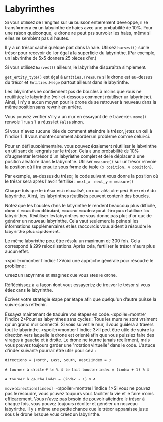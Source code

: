 # Labyrinthes

Si vous utilisez de l'engrais sur un buisson entièrement développé, il se transformera en un labyrinthe de haies avec une probabilité de 10%. Pour une raison quelconque, le drone ne peut pas survoler les haies, même si elles ne semblent pas si hautes.

Il y a un trésor caché quelque part dans la haie. Utilisez `harvest()` sur le trésor pour recevoir de l'or égal à la superficie du labyrinthe. (Par exemple, un labyrinthe de 5x5 donnera 25 pièces d'or.)

Si vous utilisez `harvest()` ailleurs, le labyrinthe disparaîtra simplement.

`get_entity_type()` est égal à `Entities.Treasure` si le drone est au-dessus du trésor et `Entities.Hedge` partout ailleurs dans le labyrinthe.

Les labyrinthes ne contiennent pas de boucles à moins que vous ne réutilisiez le labyrinthe (voir ci-dessous comment réutiliser un labyrinthe). Ainsi, il n'y a aucun moyen pour le drone de se retrouver à nouveau dans la même position sans revenir en arrière.

Vous pouvez vérifier s'il y a un mur en essayant de le traverser. 
`move()` renvoie `True` s'il a réussi et `False` sinon.

Si vous n'avez aucune idée de comment atteindre le trésor, jetez un œil à l'indice 1. Il vous montre comment aborder un problème comme celui-ci.

Pour un défi supplémentaire, vous pouvez également réutiliser le labyrinthe en utilisant de l'engrais sur le trésor. 
Cela a une probabilité de 10% d'augmenter le trésor d'un labyrinthe complet et de le déplacer à une position aléatoire dans le labyrinthe.
Utiliser `measure()` sur un trésor renvoie la position où il ira ensuite sous forme de tuple `(x_position, y_position)`.

Par exemple, au-dessus du trésor, le code suivant vous donne la position où le trésor sera après l'avoir fertilisé :
`next_x, next_y = measure()`

Chaque fois que le trésor est relocalisé, un mur aléatoire peut être retiré du labyrinthe. Ainsi, les labyrinthes réutilisés peuvent contenir des boucles.

Notez que les boucles dans le labyrinthe le rendent beaucoup plus difficile, donc si vous êtes débutant, vous ne voudrez peut-être pas réutiliser les labyrinthes. Réutiliser les labyrinthes ne vous donne pas plus d'or que de générer un nouveau labyrinthe. Cela vaut seulement la peine si les informations supplémentaires et les raccourcis vous aident à résoudre le labyrinthe plus rapidement.

Le même labyrinthe peut être résolu un maximum de 300 fois. Cela correspond à 299 relocalisations. Après cela, fertiliser le trésor n'aura plus aucun effet.

<spoiler=montrer l'indice 1>Voici une approche générale pour résoudre le problème :

Créez un labyrinthe et imaginez que vous êtes le drone.

Réfléchissez à la façon dont vous essayeriez de trouver le trésor si vous étiez dans le labyrinthe.

Écrivez votre stratégie étape par étape afin que quelqu'un d'autre puisse la suivre sans réfléchir.

Essayez maintenant de traduire vos étapes en code.
</spoiler>
<spoiler=montrer l'indice 2>Pour les labyrinthes sans cycles : Tous les murs ne sont vraiment qu'un grand mur connecté. Si vous suivez le mur, il vous guidera à travers tout le labyrinthe.</spoiler>
<spoiler=montrer l'indice 3>Il peut être utile de suivre la direction vers laquelle le drone est orienté afin que vous puissiez faire des virages à gauche et à droite. Le drone ne tourne jamais réellement, mais vous pouvez toujours garder une "rotation virtuelle" dans le code.
L'astuce d'index suivante pourrait être utile pour cela :

`directions = [North, East, South, West]`
`index = 0`

`# tourner à droite`
`# le % 4 le fait boucler`
`index = (index + 1) % 4`

`# tourner à gauche`
`index = (index - 1) % 4`

`move(directions[index])`
</spoiler>
<spoiler=montrer l'indice 4>Si vous ne pouvez pas le résoudre, vous pouvez toujours vous faciliter la vie et le faire moins efficacement.
Vous n'avez pas besoin de pouvoir atteindre le trésor à chaque fois, vous pouvez toujours récolter et générer un nouveau labyrinthe.
Il y a même une petite chance que le trésor apparaisse juste sous le drone lorsque vous créez un labyrinthe.</spoiler>